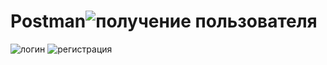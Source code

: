 # Postman![получение пользователя](https://github.com/AnastasiaTya/Postman/assets/159254294/71ed6dcb-bf1b-4dfa-abaf-84e8d6a21a25)
![логин](https://github.com/AnastasiaTya/Postman/assets/159254294/0492f9f6-aa24-47b3-8873-5b7d07a48a42)
![регистрация](https://github.com/AnastasiaTya/Postman/assets/159254294/8f65f337-6d19-4987-bf75-802fc3e67931)
